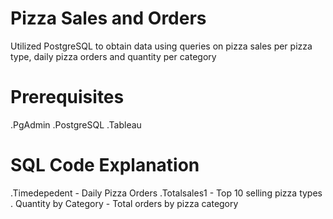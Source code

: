 # Pizza Sales and Orders
Utilized PostgreSQL to obtain data using queries on pizza sales per pizza type, daily pizza orders and quantity per category

# Prerequisites
.PgAdmin
.PostgreSQL
.Tableau

# SQL Code Explanation
.Timedepedent - Daily Pizza Orders
.Totalsales1 - Top 10 selling pizza types
. Quantity by Category - Total orders by pizza category
